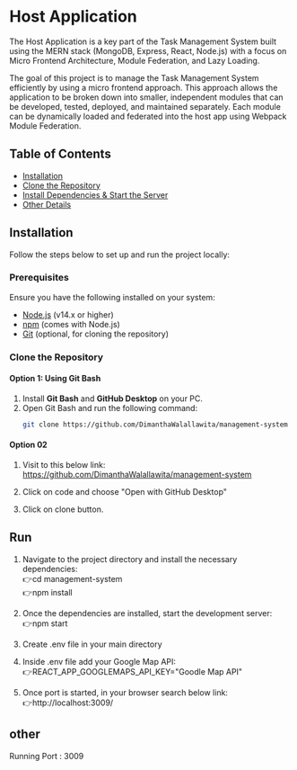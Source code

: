 # Host Application

The Host Application is a key part of the Task Management System built using the MERN stack (MongoDB, Express, React, Node.js) with a focus on Micro Frontend Architecture, Module Federation, and Lazy Loading.

The goal of this project is to manage the Task Management System efficiently by using a micro frontend approach. This approach allows the application to be broken down into smaller, independent modules that can be developed, tested, deployed, and maintained separately. Each module can be dynamically loaded and federated into the host app using Webpack Module Federation.

## Table of Contents

- [Installation](#installation)
- [Clone the Repository](#clone-the-repository)
- [Install Dependencies & Start the Server](#install-dependencies--start-the-server)
- [Other Details](#other-details)

## Installation

Follow the steps below to set up and run the project locally:

### Prerequisites

Ensure you have the following installed on your system:

- [Node.js](https://nodejs.org/) (v14.x or higher)
- [npm](https://www.npmjs.com/) (comes with Node.js)
- [Git](https://git-scm.com/) (optional, for cloning the repository)

### Clone the Repository

#### Option 1: Using Git Bash
1. Install **Git Bash** and **GitHub Desktop** on your PC.
2. Open Git Bash and run the following command:
   ```bash
   git clone https://github.com/DimanthaWalallawita/management-system


#### Option 02
1. Visit to this below link:
        https://github.com/DimanthaWalallawita/management-system

2. Click on code and choose "Open with GitHub Desktop"
3. Click on clone button.

## Run
1. Navigate to the project directory and install the necessary dependencies:<br/>
        👉cd management-system<br/>
        👉npm install

2. Once the dependencies are installed, start the development server:<br/>
        👉npm start

3. Create .env file in your main directory

4. Inside .env file add your Google Map API:<br/>
        👉REACT_APP_GOOGLEMAPS_API_KEY="Goodle Map API"

5. Once port is started, in your browser search below link:<br/>
        👉http://localhost:3009/

## other
Running Port : 3009
